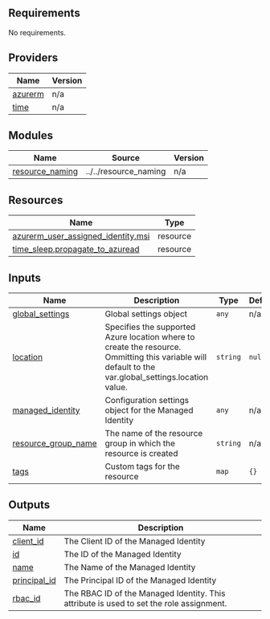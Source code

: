 <!-- BEGIN_TF_DOCS -->
## Requirements

No requirements.

## Providers

| Name | Version |
|------|---------|
| <a name="provider_azurerm"></a> [azurerm](#provider\_azurerm) | n/a |
| <a name="provider_time"></a> [time](#provider\_time) | n/a |

## Modules

| Name | Source | Version |
|------|--------|---------|
| <a name="module_resource_naming"></a> [resource\_naming](#module\_resource\_naming) | ../../resource_naming | n/a |

## Resources

| Name | Type |
|------|------|
| [azurerm_user_assigned_identity.msi](https://registry.terraform.io/providers/hashicorp/azurerm/latest/docs/resources/user_assigned_identity) | resource |
| [time_sleep.propagate_to_azuread](https://registry.terraform.io/providers/hashicorp/time/latest/docs/resources/sleep) | resource |

## Inputs

| Name | Description | Type | Default | Required |
|------|-------------|------|---------|:--------:|
| <a name="input_global_settings"></a> [global\_settings](#input\_global\_settings) | Global settings object | `any` | n/a | yes |
| <a name="input_location"></a> [location](#input\_location) | Specifies the supported Azure location where to create the resource. Ommitting this variable will default to the var.global\_settings.location value. | `string` | `null` | no |
| <a name="input_managed_identity"></a> [managed\_identity](#input\_managed\_identity) | Configuration settings object for the Managed Identity | `any` | n/a | yes |
| <a name="input_resource_group_name"></a> [resource\_group\_name](#input\_resource\_group\_name) | The name of the resource group in which the resource is created | `string` | n/a | yes |
| <a name="input_tags"></a> [tags](#input\_tags) | Custom tags for the resource | `map` | `{}` | no |

## Outputs

| Name | Description |
|------|-------------|
| <a name="output_client_id"></a> [client\_id](#output\_client\_id) | The Client ID of the Managed Identity |
| <a name="output_id"></a> [id](#output\_id) | The ID of the Managed Identity |
| <a name="output_name"></a> [name](#output\_name) | The Name of the Managed Identity |
| <a name="output_principal_id"></a> [principal\_id](#output\_principal\_id) | The Principal ID of the Managed Identity |
| <a name="output_rbac_id"></a> [rbac\_id](#output\_rbac\_id) | The RBAC ID of the Managed Identity. This attribute is used to set the role assignment. |
<!-- END_TF_DOCS -->